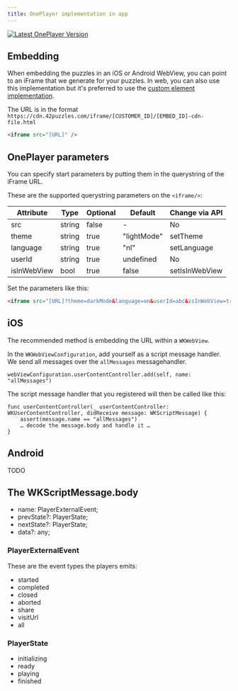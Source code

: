 ```yaml
---
title: OnePlayer implementation in app
---
```


[![Latest OnePlayer Version](https://img.shields.io/badge/OnePlayer-2.13.0-brightgreen)](https://oneplayer.42puzzles.com/)

## Embedding

When embedding the puzzles in an iOS or Android WebView, you can point to an iFrame that we generate for your puzzles.
In web, you can also use this implementation but it's preferred to use the [custom element implementation](/).

The URL is in the format `https://cdn.42puzzles.com/iframe/[CUSTOMER_ID]/[EMBED_ID]-cdn-file.html`

```html
<iframe src="[URL]" />
```

## OnePlayer parameters

You can specify start parameters by putting them in the querystring of the iFrame URL.

These are the supported querystring parameters on the `<iframe/>`:

| Attribute   | Type   | Optional | Default     | Change via API |
| ----------- | ------ | -------- | ----------- | -------------- |
| src         | string | false    | -           | No             |
| theme       | string | true     | "lightMode" | setTheme       |
| language    | string | true     | "nl"        | setLanguage    |
| userId      | string | true     | undefined   | No             |
| isInWebView | bool   | true     | false       | setIsInWebView |

Set the parameters like this:

```html
<iframe src="[URL]?theme=darkMode&language=en&userId=abc&isInWebView=true"></iframe>
```

## iOS

The recommended method is embedding the URL within a `WKWebView`.

In the `WKWebViewConfiguration`, add yourself as a script message handler. We send all messages over the `allMessages` messagehandler.

```
webViewConfiguration.userContentController.add(self, name: "allMessages")
```

The script message handler that you registered will then be called like this:

```
func userContentController(_ userContentController: WKUserContentController, didReceive message: WKScriptMessage) {
    assert(message.name == "allMessages")
    … decode the message.body and handle it …
}
```

## Android

TODO

## The WKScriptMessage.body

- name: PlayerExternalEvent;
- prevState?: PlayerState;
- nextState?: PlayerState;
- data?: any;

### PlayerExternalEvent

These are the event types the players emits:

- started
- completed
- closed
- aborted
- share
- visitUrl
- all

### PlayerState

- initializing
- ready
- playing
- finished
